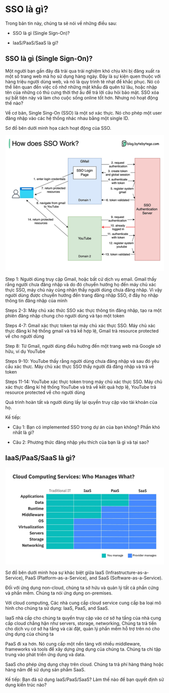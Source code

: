 # SSO là gì?
Trong bản tin này, chúng ta sẽ nói về những điều sau:

- SSO là gì (Single Sign-On)?

- IaaS/PaaS/SaaS là gì?

## SSO là gì (Single Sign-On)?

Một người bạn gần đây đã trải qua trải nghiệm khó chịu khi bị đăng xuất ra một số trang web mà họ sử dụng hàng ngày. Đây là sự kiện quen thuộc với hàng triệu người dùng web, và nó là quy trình tẻ nhạt để khắc phục. Nó có thể liên quan đến việc cố nhớ những mật khẩu đã quên từ lâu, hoặc nhập tên của những có thú cưng thời thơ ấu để trả lời câu hỏi bảo mật. SSO xóa sự bất tiện này và làm cho cuộc sống online tốt hơn. Nhưng nó hoạt động thế nào?

Về cơ bản, Single Sing-On (SSO) là một sơ xác thực. Nó cho phép một user đăng nhập vào các hệ thống nhác nhau bằng một single ID.

Sơ đồ bên dưới minh họa cách hoạt động của SSO.

![alt text](./images/how-does-sso-work.jpg?raw=true "Cách hoạt động của SSO")

Step 1: Người dùng truy cập Gmail, hoặc bất cứ dịch vụ email. Gmail thấy rắng người chưa đăng nhập và do đó chuyển hướng họ đến máy chủ xác thực SSO, máy chủ này cũng nhận thấy người dùng chưa đăng nhâp. Vì vậy người dùng được chuyển hướng đến trang đăng nhập SSO, ở đây họ nhập thông tin đăng nhập của mình

Steps 2-3: Máy chủ xác thức SSO xác thực thông tin đăng nhập, tạo ra một phiên đăng nhập chung cho người dùng và tạo một token

Steps 4-7: Gmail xác thực token tại máy chủ xác thực SSO. Máy chủ xác thực đăng kí hệ thống gmail và trả kề hợp lệ, Gmail trả resource protected về cho người dùng

Step 8: Từ Gmail, người dùng điều hướng đến một trang web mà Google sở hữu, ví dụ YouTube

Steps 9-10: YouTube  thấy rằng người dùng chưa đăng nhập và sau đó yêu cầu xác thưc. Máy chủ xác thực SSO thấy người đã đăng nhập và trả về token

Steps 11-14: YouTube xác thực token trong máy chủ xác thực SSO. Máy chủ xác thực đăng kí hệ thống YouTube và trả về kết quả hợp lệ, YouTube trả resource protected về cho người dùng

Quá trình hoàn tất và người dùng lấy lại quyền truy cập vào tài khoản của họ.

Kế tiếp:

- Câu 1: Bạn có implemented SSO trong dự án của bạn không? Phần khó nhất là gì?

- Câu 2: Phương thức đăng nhập yêu thích của bạn là gì và tại sao?

## IaaS/PaaS/SaaS là gì?

![alt text](./images/what-is-iaas-paas-saas.jpg?raw=true "IaaS/PaaS/SaaS là gì")


Sơ đồ bên dưới minh họa sự khác biệt giữa IaaS (Infrastructure-as-a-Service), PaaS (Platform-as-a-Service), and SaaS (Software-as-a-Service).

Đối với ứng dụng non-cloud, chúng ta sở hứu và quản lý tất cả phần cứng và phần mềm. Chúng ta nói ứng dụng on-premises.

Với cloud computing, Các nhà cung cấp cloud service cung cấp ba loại mô hình cho chúng ta sử dụng: IaaS, PaaS, and SaaS.

IaaS nhà cấp cho chúng ta quyền truy cập vào cơ sở hạ tầng của nhà cung cấp cloud chẳng hặn như servers, storage, networking, Chúng ta trả tiền cho dịch vụ cơ sở hạ tầng và cài đặt, quản lý phần mềm hỗ trợ trên nó cho ứng dụng của chúng ta 

PaaS đi xa hơn. Nó cung cấp một nền tảng với nhiều middleware, frameworks và tools để xây dựng ứng dụng của chúng ta. Chúng ta chỉ tập trung vào phát triển ứng dụng và data.

SaaS cho phép ứng dụng chạy trên cloud. Chúng ta trả phí hàng tháng hoặc hàng năm để sử dụng sản phẩm SaaS.

Kế tiếp: Bạn đã sử dụng IaaS/PaaS/SaaS? Làm thế nào để bạn quyết định sử dụng kiến ​​trúc nào?